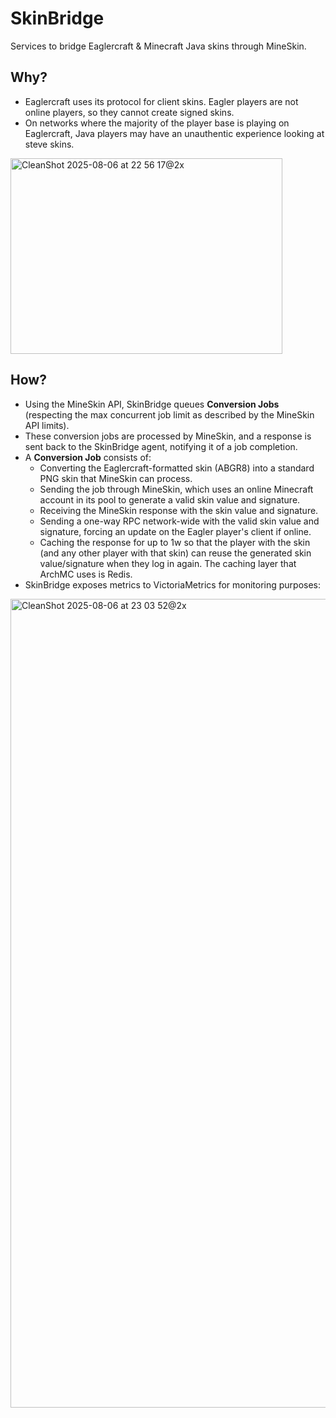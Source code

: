 # SkinBridge
Services to bridge Eaglercraft & Minecraft Java skins through MineSkin.

## Why?
- Eaglercraft uses its protocol for client skins. Eagler players are not online players, so they cannot create signed skins.
- On networks where the majority of the player base is playing on Eaglercraft, Java players may have an unauthentic experience looking at steve skins.
<img width="435" height="313" alt="CleanShot 2025-08-06 at 22 56 17@2x" src="https://github.com/user-attachments/assets/a1c1eb16-53e2-4a33-9be7-5007461c0066" />

## How?
- Using the MineSkin API, SkinBridge queues **Conversion Jobs** (respecting the max concurrent job limit as described by the MineSkin API limits).
- These conversion jobs are processed by MineSkin, and a response is sent back to the SkinBridge agent, notifying it of a job completion.
- A **Conversion Job** consists of:
  - Converting the Eaglercraft-formatted skin (ABGR8) into a standard PNG skin that MineSkin can process.
  - Sending the job through MineSkin, which uses an online Minecraft account in its pool to generate a valid skin value and signature.
  - Receiving the MineSkin response with the skin value and signature.
  - Sending a one-way RPC network-wide with the valid skin value and signature, forcing an update on the Eagler player's client if online.
  - Caching the response for up to 1w so that the player with the skin (and any other player with that skin) can reuse the generated skin value/signature when they log in again. The caching layer that ArchMC uses is Redis.
- SkinBridge exposes metrics to VictoriaMetrics for monitoring purposes:
<img width="3024" height="1294" alt="CleanShot 2025-08-06 at 23 03 52@2x" src="https://github.com/user-attachments/assets/8a284200-657c-494c-b83a-f7435b8ae62a" />
